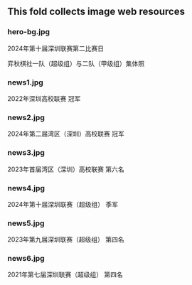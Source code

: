 ## This fold collects image web resources

### hero-bg.jpg
2024年第十届深圳联赛第二比赛日 

弈秋棋社一队（超级组）与二队（甲级组）集体照

### news1.jpg
2022年深圳高校联赛 冠军

### news2.jpg
2024年第二届湾区（深圳）高校联赛 冠军

### news3.jpg
2023年首届湾区（深圳）高校联赛 第六名

### news4.jpg
2024年第十届深圳联赛（超级组） 季军

### news5.jpg
2023年第九届深圳联赛（超级组） 第四名

### news6.jpg
2021年第七届深圳联赛（超级组） 第四名
